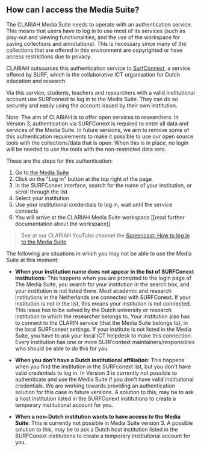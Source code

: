 ## How can I access the Media Suite?

The CLARIAH Media Suite needs to operate with an authentication service. This means that users have to log in to use most of its services (such as play-out and viewing functionalities, and the use of the workspace for saving collections and annotations). This is necessary since many of the collections that are offered in this environment are copyrighted or have access restrictions due to privacy.

CLARIAH outsources this authentication service to[ SurfConnext](https://www.surf.nl/en/services-and-products/surfconext/index.html), a service offered by SURF, which is the collaborative ICT organisation for Dutch education and research.

Via this service, students, teachers and researchers with a valid institutional account use  SURFconext to log in to the Media Suite. They can do so securely and easily using the account issued  by their own institution.

Note: The aim of CLARIAH is to offer open services to researchers. In Version 3, authentication via SURFConext is required to enter all data and services of the Media Suite. In future versions, we aim to remove some of this authentication requirements to make it possible to use our open source tools with the collections/data that is open. When this is in place, no login will be needed to use the tools with the non-restricted data sets.

These are the steps for this authentication:

1. Go to[ the Media Suite](http://mediasuite.clariah.nl/)
2. Click on the "Log in" button at the top right of the page
3. In the SURFConext interface, search for the name of your institution, or scroll through the list
4. Select your institution
5. Use your institutional credentials to log in, wait until the service connects
6. You will arrive at the CLARIAH Media Suite workspace [[read further documentation about the workspace]]

> See at our CLARIAH YouTube channel the [Screencast: How to log in to the Media Suite](https://www.youtube.com/watch?v=2z0xUblnZwo&index=1&list=PLM8OWdLwjOmcOOikb_vCgB3ouY98PKvge)

The following are situations in which you may not be able to use the Media Suite at this moment:

- **When your institution name does not appear in the list of SURFConext institutions**: This happens when you are prompted to the login page of The Media Suite, you search for your institution in the search box, and your institution is not listed there. Most academic and research institutions in the Netherlands are connected with SURFConext. If your institution is not in the list, this means your institution is not connected. This issue has to be solved by the Dutch university or research institution to which the researcher belongs to. Your institution also has to connect to the CLARIN service (that the Media Suite belongs to), in the local SURFconext settings. If your institute is not listed in the Media Suite, you have to ask your local ICT helpdesk to make this connection. Every institution has one or more SURFcontext maintainers/responsibles who should be able to do this for you.

- **When you don't have a Dutch institutional affiliation**: This happens when you find the institution in the SURFconext list, but you don't have valid credentials to log in. In Version 3 is currently not possible to authenticate and use the Media Suite if you don't have valid institutional credentials. We are working towards providing an authentication solution for this case in future versions. A solution to this, may be to ask a host institution listed in the SURFConext institutions to create a temporary institutional account for you.
- **When a non-Dutch institution wants to have access to the Media Suite**: This is currently not possible in Media Suite version 3. A possible solution to this, may be to ask a Dutch host institution listed in the SURFConext institutions to create a temporary institutional account for you.